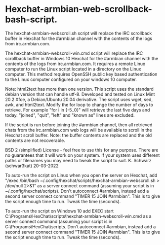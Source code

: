 # Hexchat-armbian-web-scrollback-bash-script.
The hexchat-armbian-webscroll.sh script will replace the IRC scrollback buffer in Hexchat for the #armbian channel with the contents of the logs from irc.armbian.com.

The hexchat-armbian-webscroll-win.cmd script will replace the IRC scrollback buffer in Windows 10 Hexchat for the #armbian channel with the contents of the logs from irc.armbian.com.  It requires a remote Linux computer to run the Linux script located in a directory on the Linux computer.  This method requires OpenSSH public key based authentication to the Linux computer configured on your windows 10 computer.

Note: html2text has more than one version. This script uses the standard debian version that can handle utf-8. 
Developed and tested on Linux Mint 20.2 Xfce, a Debian/Ubuntu 20.04 derivative. The script uses wget, sed, awk, and html2text. 
Modify the for loop to change the number of days to retrieve. For example "for i in {-5..0}" will retrieve the last five days and today.
"joined", "quit", "left" and "known as" lines are excluded. 

If the script is run before joining the #armbian channel, then all retrieved chats from the irc.armbian.com web logs 
will be available to scroll in the Hexchat scroll buffer. Note: the buffer contents are replaced and the old contents are not recoverable.

BSD 2 (simplified) License - feel free to use this for any purpose. There are no guarantees that it will work on your system.
If your system uses different paths or filenames you may need to tweak the script to suit.
K. Schwarz (schwar3kat) 20-03-2022

To auto-run the script on Linux when you open the server on Hexchat, add "/exec /bin/bash ~/.config/hexchat/scripts/hexchat-armbian-webscroll.sh > /dev/null 2>&1" as a server connect command (assuming your script is in ~/.config/hexchat/scripts). Don't autoconnect #armbian, instead add a second server connect command "TIMER 15 JOIN #armbian".  This is to give the script enough time to run.  Tweak the time (seconds).

To auto-run the script on  Windows 10 add EXEC start C:\Programs\HexChat\scripts\hexchat-armbian-webscroll-win.cmd as a server connect command (assuming your script is in C:\Programs\HexChat\scripts. Don't autoconnect #armbian, instead add a second server connect command "TIMER 15 JOIN #armbian".  This is to give the script enough time to run.  Tweak the time (seconds).

